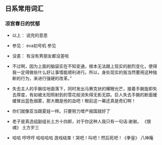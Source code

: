 ## 日系常用词汇

### 凉宫春日的忧郁
+ 以上： 说完的意思
+ 参见： eva初号机 参见
+ 没差： 有没有男朋友都没差啦

+ 不过啊，因为上面的脑袋实在不知变通，根本无法跟上现实的剧烈变化，使得我一定得做些什么好让事情能顺利进行。所以，身处现实的我当然要用这种独断的行为，来进行强硬的改革。”

+ 失去主人的手腕往地面落下，同时发出马赛克状的耀眼光芒，接着手腕旋即失去厚度，有如被太阳照射到的雪花般消失得无影无踪。巨人失去手腕的断面缓缓冒出蓝色烟雾，那大概是他的血吧！眼前这一幕还真是奇幻啊！

+ 你们就像亚当跟夏娃一样。只要努力增产报国就好了

+ 老子是真选组副组长土方十四郎，对于你这种人我只有一句话:谢谢。 《银魂》 土方岁三

+ 哈哈 哼哼哼 哈哈哈哈 游戏结束！哭吧！叫吧！然后死吧！《拳皇》 八神庵